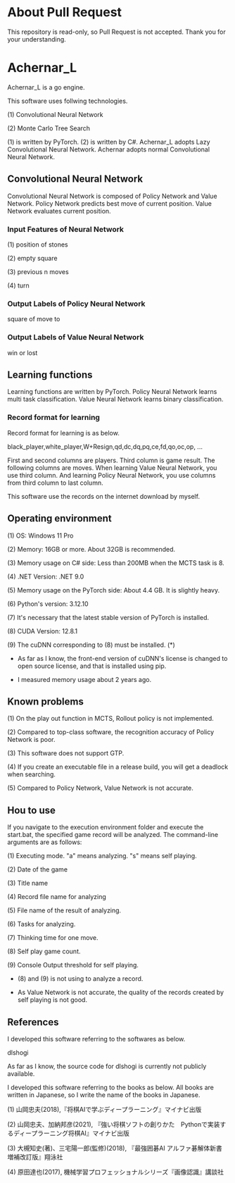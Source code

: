 # About Pull Request

This repository is read-only, so Pull Request is not accepted. Thank you for your understanding.

# Achernar_L

Achernar_L is a go engine.

This software uses follwing technologies.

(1) Convolutional Neural Network

(2) Monte Carlo Tree Search

(1) is written by PyTorch. (2) is written by C#. Achernar_L adopts Lazy Convolutional Neural Network. Achernar adopts normal Convolutional Neural Network.

## Convolutional Neural Network

Convolutional Neural Network is composed of Policy Network and Value Network. Policy Network predicts best move of current position. Value Network evaluates current position.

### Input Features of Neural Network

(1) position of stones

(2) empty square

(3) previous n moves

(4) turn

### Output Labels of Policy Neural Network

square of move to

### Output Labels of Value Neural Network

win or lost

## Learning functions

Learning functions are written by PyTorch. Policy Neural Network learns multi task classification. Value Neural Network learns binary classification.

### Record format for learning

Record format for learning is as below.

black_player,white_player,W+Resign,qd,dc,dq,pq,ce,fd,qo,oc,op, ...

First and second columns are players. Third column is game result. The following columns are moves. When learning Value Neural Network, you use third column. And learning Policy Neural Network, you use columns from third column to last column.

This software use the records on the internet download by myself.

## Operating environment

(1) OS: Windows 11 Pro

(2) Memory: 16GB or more. About 32GB is recommended.

(3) Memory usage on C# side: Less than 200MB when the MCTS task is 8.

(4) .NET Version: .NET 9.0

(5) Memory usage on the PyTorch side: About 4.4 GB. It is slightly heavy.

(6) Python's version: 3.12.10

(7) It's necessary that the latest stable version of PyTorch is installed.

(8) CUDA Version: 12.8.1

(9) The cuDNN corresponding to (8) must be installed. (*)

* As far as I know, the front-end version of cuDNN's license is changed to open source license, and that is installed using pip.

* I measured memory usage about 2 years ago.

## Known problems

(1) On the play out function in MCTS, Rollout policy is not implemented.

(2) Compared to top-class software, the recognition accuracy of Policy Network is poor.

(3) This software does not support GTP.

(4) If you create an executable file in a release build, you will get a deadlock when searching.

(5) Compared to Policy Network, Value Network is not accurate.

## Hou to use

If you navigate to the execution environment folder and execute the start.bat, the specified game record will be analyzed. The command-line arguments are as follows:

(1) Executing mode. "a" means analyzing. "s" means self playing.

(2) Date of the game

(3) Title name

(4) Record file name for analyzing

(5) File name of the result of analyzing.

(6) Tasks for analyzing.

(7) Thinking time for one move.

(8) Self play game count.

(9) Console Output threshold for self playing.

* (8) and (9) is not using to analyze a record.

* As Value Network is not accurate, the quality of the records created by self playing is not good.

## References

I developed this software referring to the softwares as below.

dlshogi

As far as I know, the source code for dlshogi is currently not publicly available.

I developed this software referring to the books as below. All books are written in Japanese, so I write the name of the books in Japanese.

(1) 山岡忠夫(2018),『将棋AIで学ぶディープラーニング』マイナビ出版 

(2) 山岡忠夫、加納邦彦(2021), 『強い将棋ソフトの創りかた　Pythonで実装するディープラーニング将棋AI』マイナビ出版

(3) 大槻知史(著)、三宅陽一郎(監修)(2018), 『最強囲碁AI アルファ碁解体新書　増補改訂版』翔泳社

(4) 原田達也(2017), 機械学習プロフェッショナルシリーズ『画像認識』講談社
